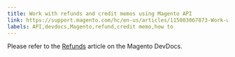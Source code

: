 ```yaml
---
title: Work with refunds and credit memos using Magento API
link: https://support.magento.com/hc/en-us/articles/115003067873-Work-with-refunds-and-credit-memos-using-Magento-API
labels: API,devdocs,Magento,refund,credit memo,how to
---
```


<p>Please refer to the <a href="https://devdocs.magento.com/guides/v2.2/rest/modules/sales/refunds.html">Refunds</a> article on the Magento DevDocs. </p>